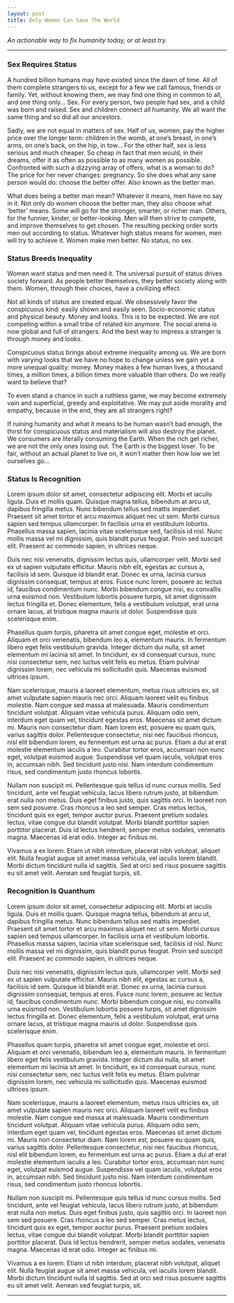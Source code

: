 ```yaml
---
layout: post
title: Only Women Can Save The World
---
```


*An actionable way to fix humanity today, or at least try.*

-----

### Sex Requires Status

A hundred billion humans may have existed since the dawn of time. All of them complete strangers to us, except for a few we call famous, friends or family. Yet, without knowing them, we may find one thing in common to all, and one thing only… Sex. For every person, two people had sex, and a child was born and raised. Sex and children connect all humanity. We all want the same thing and so did all our ancestors.

Sadly, we are not equal in matters of sex. Half of us, women, pay the higher price over the longer term: children in the womb, at one’s breast, in one’s arms, on one’s back, on the hip, in tow... For the other half, sex is less serious and much cheaper. So cheap in fact that men would, in their dreams, offer it as often as possible to as many women as possible. Confronted with such a dizzying array of offers, what is a woman to do? The price for her never changes: pregnancy. So she does what any sane person would do: choose the better offer. Also known as the better man.

What does being a better man mean? Whatever it means, men have no say in it. Not only do women choose the better man, they also choose what ‘better’ means. Some will go for the stronger, smarter, or richer man. Others, for the funnier, kinder, or better-looking. Men will then strive to compete, and improve themselves to get chosen. The resulting pecking order sorts men out according to status. Whatever high status means for women, men will try to achieve it. Women make men better. No status, no sex.

### Status Breeds Inequality

Women want status and men need it. The universal pursuit of status drives society forward. As people better themselves, they better society along with them. Women, through their choices, have a civilizing effect.

Not all kinds of status are created equal. We obsessively favor the conspicuous kind: easily shown and easily seen. Socio-economic status and physical beauty. Money and looks. This is to be expected. We are not competing within a small tribe of related kin anymore. The social arena is now global and full of strangers. And the best way to impress a stranger is through money and looks.

Conspicuous status brings about extreme inequality among us. We are born with varying looks that we have no hope to change unless we gain yet a more unequal quality: money. Money makes a few human lives, a thousand times, a million times, a billion times more valuable than others. Do we really want to believe that?

To even stand a chance in such a ruthless game, we may become extremely vain and superficial, greedy and exploitative. We may put aside morality and empathy, because in the end, they are all strangers right?

If ruining humanity and what it means to be human wasn’t bad enough, the thirst for conspicuous status and materialism will also destroy the planet. We consumers are literally consuming the Earth. When the rich get richer, we are not the only ones losing out. The Earth is the biggest loser. To be fair, without an actual planet to live on, it won’t matter then how low we let ourselves go…

### Status Is Recognition

Lorem ipsum dolor sit amet, consectetur adipiscing elit. Morbi et iaculis ligula. Duis et mollis quam. Quisque magna tellus, bibendum at arcu ut, dapibus fringilla metus. Nunc bibendum tellus sed mattis imperdiet. Praesent sit amet tortor et arcu maximus aliquet nec ut sem. Morbi cursus sapien sed tempus ullamcorper. In facilisis urna et vestibulum lobortis. Phasellus massa sapien, lacinia vitae scelerisque sed, facilisis id nisl. Nunc mollis massa vel mi dignissim, quis blandit purus feugiat. Proin sed suscipit elit. Praesent ac commodo sapien, in ultrices neque.

Duis nec nisi venenatis, dignissim lectus quis, ullamcorper velit. Morbi sed ex ut sapien vulputate efficitur. Mauris nibh elit, egestas ac cursus a, facilisis id sem. Quisque id blandit erat. Donec ex urna, lacinia cursus dignissim consequat, tempus at eros. Fusce nunc lorem, posuere ac lectus id, faucibus condimentum nunc. Morbi bibendum congue nisi, eu convallis urna euismod non. Vestibulum lobortis posuere turpis, sit amet dignissim lectus fringilla et. Donec elementum, felis a vestibulum volutpat, erat urna ornare lacus, at tristique magna mauris ut dolor. Suspendisse quis scelerisque enim.

Phasellus quam turpis, pharetra sit amet congue eget, molestie et orci. Aliquam et orci venenatis, bibendum leo a, elementum mauris. In fermentum libero eget felis vestibulum gravida. Integer dictum dui nulla, sit amet elementum mi lacinia sit amet. In tincidunt, ex id consequat cursus, nunc nisi consectetur sem, nec luctus velit felis eu metus. Etiam pulvinar dignissim lorem, nec vehicula mi sollicitudin quis. Maecenas euismod ultrices ipsum.

Nam scelerisque, mauris a laoreet elementum, metus risus ultricies ex, sit amet vulputate sapien mauris nec orci. Aliquam laoreet velit eu finibus molestie. Nam congue sed massa at malesuada. Mauris condimentum tincidunt volutpat. Aliquam vitae vehicula purus. Aliquam odio sem, interdum eget quam vel, tincidunt egestas eros. Maecenas sit amet dictum mi. Mauris non consectetur diam. Nam lorem est, posuere eu quam quis, varius sagittis dolor. Pellentesque consectetur, nisi nec faucibus rhoncus, nisl elit bibendum lorem, eu fermentum est urna ac purus. Etiam a dui at erat molestie elementum iaculis a leo. Curabitur tortor eros, accumsan non nunc eget, volutpat euismod augue. Suspendisse vel quam iaculis, volutpat eros in, accumsan nibh. Sed tincidunt justo nisi. Nam interdum condimentum risus, sed condimentum justo rhoncus lobortis.

Nullam non suscipit mi. Pellentesque quis tellus id nunc cursus mollis. Sed tincidunt, ante vel feugiat vehicula, lacus libero rutrum justo, at bibendum erat nulla non metus. Duis eget finibus justo, quis sagittis orci. In laoreet non sem sed posuere. Cras rhoncus a leo sed semper. Cras metus lectus, tincidunt quis ex eget, tempor auctor purus. Praesent pretium sodales lectus, vitae congue dui blandit volutpat. Morbi blandit porttitor sapien porttitor placerat. Duis id lectus hendrerit, semper metus sodales, venenatis magna. Maecenas id erat odio. Integer ac finibus mi.

Vivamus a ex lorem. Etiam ut nibh interdum, placerat nibh volutpat, aliquet elit. Nulla feugiat augue sit amet massa vehicula, vel iaculis lorem blandit. Morbi dictum tincidunt nulla id sagittis. Sed at orci sed risus posuere sagittis eu sit amet velit. Aenean sed feugiat turpis, sit.

### Recognition Is Quanthum

Lorem ipsum dolor sit amet, consectetur adipiscing elit. Morbi et iaculis ligula. Duis et mollis quam. Quisque magna tellus, bibendum at arcu ut, dapibus fringilla metus. Nunc bibendum tellus sed mattis imperdiet. Praesent sit amet tortor et arcu maximus aliquet nec ut sem. Morbi cursus sapien sed tempus ullamcorper. In facilisis urna et vestibulum lobortis. Phasellus massa sapien, lacinia vitae scelerisque sed, facilisis id nisl. Nunc mollis massa vel mi dignissim, quis blandit purus feugiat. Proin sed suscipit elit. Praesent ac commodo sapien, in ultrices neque.

Duis nec nisi venenatis, dignissim lectus quis, ullamcorper velit. Morbi sed ex ut sapien vulputate efficitur. Mauris nibh elit, egestas ac cursus a, facilisis id sem. Quisque id blandit erat. Donec ex urna, lacinia cursus dignissim consequat, tempus at eros. Fusce nunc lorem, posuere ac lectus id, faucibus condimentum nunc. Morbi bibendum congue nisi, eu convallis urna euismod non. Vestibulum lobortis posuere turpis, sit amet dignissim lectus fringilla et. Donec elementum, felis a vestibulum volutpat, erat urna ornare lacus, at tristique magna mauris ut dolor. Suspendisse quis scelerisque enim.

Phasellus quam turpis, pharetra sit amet congue eget, molestie et orci. Aliquam et orci venenatis, bibendum leo a, elementum mauris. In fermentum libero eget felis vestibulum gravida. Integer dictum dui nulla, sit amet elementum mi lacinia sit amet. In tincidunt, ex id consequat cursus, nunc nisi consectetur sem, nec luctus velit felis eu metus. Etiam pulvinar dignissim lorem, nec vehicula mi sollicitudin quis. Maecenas euismod ultrices ipsum.

Nam scelerisque, mauris a laoreet elementum, metus risus ultricies ex, sit amet vulputate sapien mauris nec orci. Aliquam laoreet velit eu finibus molestie. Nam congue sed massa at malesuada. Mauris condimentum tincidunt volutpat. Aliquam vitae vehicula purus. Aliquam odio sem, interdum eget quam vel, tincidunt egestas eros. Maecenas sit amet dictum mi. Mauris non consectetur diam. Nam lorem est, posuere eu quam quis, varius sagittis dolor. Pellentesque consectetur, nisi nec faucibus rhoncus, nisl elit bibendum lorem, eu fermentum est urna ac purus. Etiam a dui at erat molestie elementum iaculis a leo. Curabitur tortor eros, accumsan non nunc eget, volutpat euismod augue. Suspendisse vel quam iaculis, volutpat eros in, accumsan nibh. Sed tincidunt justo nisi. Nam interdum condimentum risus, sed condimentum justo rhoncus lobortis.

Nullam non suscipit mi. Pellentesque quis tellus id nunc cursus mollis. Sed tincidunt, ante vel feugiat vehicula, lacus libero rutrum justo, at bibendum erat nulla non metus. Duis eget finibus justo, quis sagittis orci. In laoreet non sem sed posuere. Cras rhoncus a leo sed semper. Cras metus lectus, tincidunt quis ex eget, tempor auctor purus. Praesent pretium sodales lectus, vitae congue dui blandit volutpat. Morbi blandit porttitor sapien porttitor placerat. Duis id lectus hendrerit, semper metus sodales, venenatis magna. Maecenas id erat odio. Integer ac finibus mi.

Vivamus a ex lorem. Etiam ut nibh interdum, placerat nibh volutpat, aliquet elit. Nulla feugiat augue sit amet massa vehicula, vel iaculis lorem blandit. Morbi dictum tincidunt nulla id sagittis. Sed at orci sed risus posuere sagittis eu sit amet velit. Aenean sed feugiat turpis, sit.

-----
